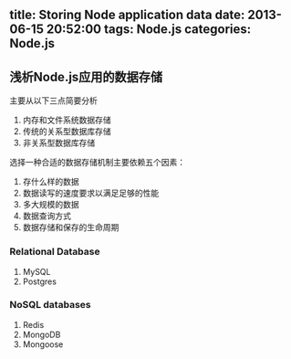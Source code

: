 title: Storing Node application data
date: 2013-06-15 20:52:00
tags: Node.js
categories: Node.js
---

## 浅析Node.js应用的数据存储

主要从以下三点简要分析

1. 内存和文件系统数据存储
2. 传统的关系型数据库存储
3. 非关系型数据库存储

<!-- more -->

选择一种合适的数据存储机制主要依赖五个因素：

1. 存什么样的数据
2. 数据读写的速度要求以满足足够的性能
3. 多大规模的数据
4. 数据查询方式
5. 数据存储和保存的生命周期

### Relational Database

1. MySQL
2. Postgres

### NoSQL databases

1. Redis
2. MongoDB
3. Mongoose
